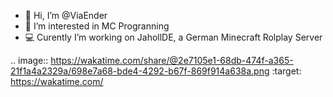 - 👋 Hi, I’m @ViaEnder
- 👀 I’m interested in MC Progranning
- 💻 Curently I’m working on JahollDE, a German Minecraft Rolplay Server

.. image:: https://wakatime.com/share/@2e7105e1-68db-474f-a365-21f1a4a2329a/698e7a68-bde4-4292-b67f-869f914a638a.png
    :target: https://wakatime.com/
